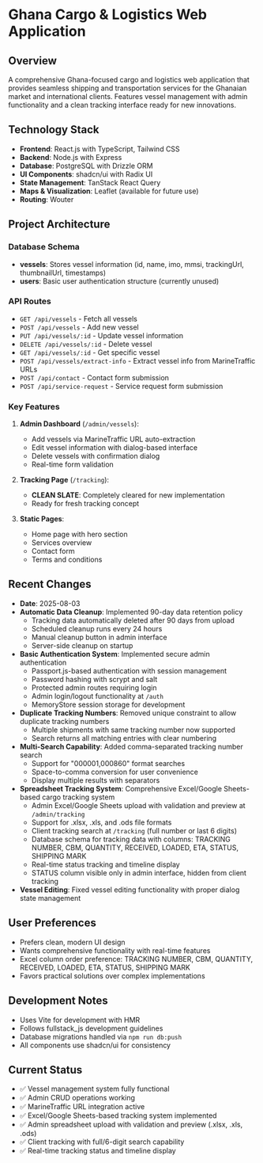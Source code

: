 # Ghana Cargo & Logistics Web Application

## Overview
A comprehensive Ghana-focused cargo and logistics web application that provides seamless shipping and transportation services for the Ghanaian market and international clients. Features vessel management with admin functionality and a clean tracking interface ready for new innovations.

## Technology Stack
- **Frontend**: React.js with TypeScript, Tailwind CSS
- **Backend**: Node.js with Express
- **Database**: PostgreSQL with Drizzle ORM
- **UI Components**: shadcn/ui with Radix UI
- **State Management**: TanStack React Query
- **Maps & Visualization**: Leaflet (available for future use)
- **Routing**: Wouter

## Project Architecture

### Database Schema
- **vessels**: Stores vessel information (id, name, imo, mmsi, trackingUrl, thumbnailUrl, timestamps)
- **users**: Basic user authentication structure (currently unused)

### API Routes
- `GET /api/vessels` - Fetch all vessels
- `POST /api/vessels` - Add new vessel
- `PUT /api/vessels/:id` - Update vessel information
- `DELETE /api/vessels/:id` - Delete vessel
- `GET /api/vessels/:id` - Get specific vessel
- `POST /api/vessels/extract-info` - Extract vessel info from MarineTraffic URLs
- `POST /api/contact` - Contact form submission
- `POST /api/service-request` - Service request form submission

### Key Features
1. **Admin Dashboard** (`/admin/vessels`):
   - Add vessels via MarineTraffic URL auto-extraction
   - Edit vessel information with dialog-based interface
   - Delete vessels with confirmation dialog
   - Real-time form validation

2. **Tracking Page** (`/tracking`):
   - **CLEAN SLATE**: Completely cleared for new implementation
   - Ready for fresh tracking concept

3. **Static Pages**:
   - Home page with hero section
   - Services overview
   - Contact form
   - Terms and conditions

## Recent Changes
- **Date**: 2025-08-03
- **Automatic Data Cleanup**: Implemented 90-day data retention policy
  - Tracking data automatically deleted after 90 days from upload
  - Scheduled cleanup runs every 24 hours
  - Manual cleanup button in admin interface
  - Server-side cleanup on startup
- **Basic Authentication System**: Implemented secure admin authentication
  - Passport.js-based authentication with session management
  - Password hashing with scrypt and salt
  - Protected admin routes requiring login
  - Admin login/logout functionality at `/auth`
  - MemoryStore session storage for development
- **Duplicate Tracking Numbers**: Removed unique constraint to allow duplicate tracking numbers
  - Multiple shipments with same tracking number now supported
  - Search returns all matching entries with clear numbering
- **Multi-Search Capability**: Added comma-separated tracking number search
  - Support for "000001,000860" format searches
  - Space-to-comma conversion for user convenience
  - Display multiple results with separators
- **Spreadsheet Tracking System**: Comprehensive Excel/Google Sheets-based cargo tracking system
  - Admin Excel/Google Sheets upload with validation and preview at `/admin/tracking`
  - Support for .xlsx, .xls, and .ods file formats
  - Client tracking search at `/tracking` (full number or last 6 digits)
  - Database schema for tracking data with columns: TRACKING NUMBER, CBM, QUANTITY, RECEIVED, LOADED, ETA, STATUS, SHIPPING MARK
  - Real-time status tracking and timeline display
  - STATUS column visible only in admin interface, hidden from client tracking
- **Vessel Editing**: Fixed vessel editing functionality with proper dialog state management

## User Preferences
- Prefers clean, modern UI design
- Wants comprehensive functionality with real-time features
- Excel column order preference: TRACKING NUMBER, CBM, QUANTITY, RECEIVED, LOADED, ETA, STATUS, SHIPPING MARK
- Favors practical solutions over complex implementations

## Development Notes
- Uses Vite for development with HMR
- Follows fullstack_js development guidelines
- Database migrations handled via `npm run db:push`
- All components use shadcn/ui for consistency

## Current Status
- ✅ Vessel management system fully functional
- ✅ Admin CRUD operations working
- ✅ MarineTraffic URL integration active  
- ✅ Excel/Google Sheets-based tracking system implemented
- ✅ Admin spreadsheet upload with validation and preview (.xlsx, .xls, .ods)
- ✅ Client tracking with full/6-digit search capability
- ✅ Real-time tracking status and timeline display